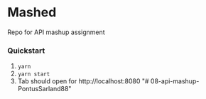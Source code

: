 # Mashed
Repo for API mashup assignment

### Quickstart

1. `yarn`
2. `yarn start`
3. Tab should open for http://localhost:8080
"# 08-api-mashup-PontusSarland88" 
